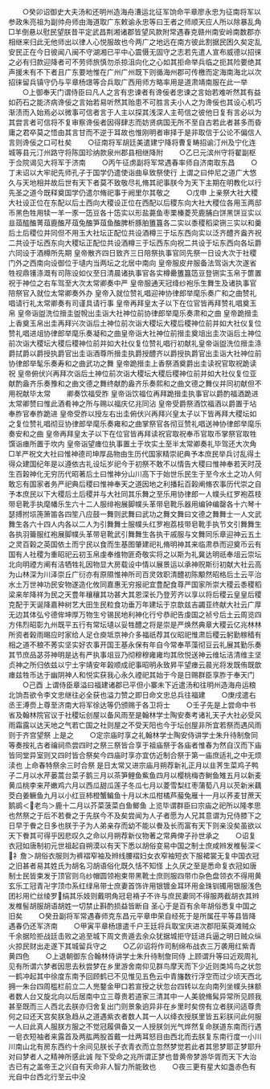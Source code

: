 <!-- { "loadSidebar": true } -->
　　○癸卯诏御史大夫汤和还明州造海舟漕运北征军饷命平章廖永忠为征南将军以参政朱亮祖为副帅舟师由海道取广东敕谕永忠等曰王者之师顺天应人所以除暴乱角□羊倒悬以慰民望朕昔平定武昌荆湘诸郡皆望风款附常遇春克赣州南安岭南数郡亦相继来归此无他师出以律人心悦服故也今两广之地远在南方彼此割据民困久矣定乱安民正在今日彼闻八闽不守湖湘已平中心震慑无固守之志若先遣人宣布威德以招徕之必有归款迎降者可不劳师旅慎勿杀掠沮向化之心如其拒命举兵临之扼其险要绝其声援未有不下者且广东要地惟在广州广州既下则循海州郡可传檄而定海南海北以次招徕留兵镇守仍与平章杨璟等合兵取广西用师方略率用是道肃靖南服在此一举
　　○上御奉天门谓侍臣曰凡人之言有忠谏者有谗佞者忠谏之言始若难听然其有益如药石之能济病谗佞之言始若易听然其贻患不可胜言夫小人之为谗佞也其设心机巧渐渍而入始焉必以微事可信者言于人主以探其浅深人主苟信之彼他日复有言必以为其尝言者可信将不复审察谗佞者因得肆志而妨贤病国无所不至自古若此者甚多而昏庸之君卒莫之悟由其言甘而不逆于耳故也惟刚明者审择于是非取信于公论不偏信人言则谗佞之口可杜矣
　　○征南将军胡廷美遣建宁降将曹复畴招谕汀州及宁化连城等县元汀州路守将陈国珍纳款泉州郡县相继降附
　　○乙巳元滨州守将翟副枢于佥院谒见大将军于济南
　　○丙午征虏副将军常遇春率师自济南取东昌
　　○丁未诏以大牢祀先师孔子于国学仍遣使诣曲阜致祭使行  上谓之曰仲尼之道广大悠久与天地相并故后世有天下者莫不致敬尽礼脩其祀事朕今为天下主期在明教化以行先圣之道今既释奠国学仍遣尔脩祀事于阙里尔其敬之
　　○戊申  上亲祭大社大稷大社设正位在东配以后土西向大稷设正位在西配以后稷东向大社大稷位各用玉两邸币黑色牲用犊一羊一豕一笾豆各十笾实以形盐薧鱼枣栗榛菱芡鹿脯白饼黑饼豆实以韭葅醓醢菁葅鹿醢芹葅兔醢笋葅鱼醢脾析豚胉簠簋各二实以黍稷稻梁铏三实以和羹后土后稷位并同但不用玉大社坛正配位共设酒樽三于坛东西向实以泛齐醴齐盎齐祝二共设于坛西东向大稷坛正配位共设酒樽三于坛西东向祝二共设于坛东西向各坛爵六同设于酒樽所先期  皇帝散齐四日致齐三日陪祭执事官同先祭一日设大次于社稷门外之西南向设御位于壝内当两坛之北居中南向  皇帝服皮弁服备法驾诣大次遂省牲视鼎镬涤溉有司陈设如仪至日清晨诸执事官各实樽罍簠簋笾豆登铏实玉帛于篚置祝于神位之右车驾至大次太常卿奏中严  皇帝服通天冠绛纱袍乐生舞生及诸执事官陪祭官入就位太常卿奏外办  皇帝入就位赞礼唱迎神协律郎举麾乐奏广和之曲赞礼唱请行礼太常卿奏有司谨具请行事  皇帝再拜皇太子以下在位官皆再拜赞礼唱奠玉帛  皇帝诣盥洗位搢圭盥帨出圭诣大社神位前协律郎举麾乐奏肃和之曲  皇帝跪搢圭上香奠玉帛出圭再拜兴次诣后土神位前次诣大稷坛大稷后稷神位前并如大社仪复位赞礼唱进俎协律郎举麾乐奏凝和之曲皇帝诣大社神位前搢圭奠俎出圭次诣后土神位前次诣大稷坛大稷后稷神位前并如大社仪复位赞礼唱行初献礼皇帝诣盥洗位搢圭涤爵拭爵以爵授执爵官出圭诣酒尊所搢圭执爵授醴齐以爵授执爵官出圭诣大社神位前协律郎举髦乐奏寿和之曲武功之舞  皇帝跪搢圭上香祭酒奠爵出圭读祝官取祝跪读祝  皇帝俯伏兴再拜次诣后土神位前次诣大稷坛大稷后稷神位前并如大社仪复位亚献酌盎齐乐奏豫和之曲文德之舞终献酌盎齐乐奏熙和之曲文德之舞仪并同初献但不用祝献毕太常
　　卿奏饮福受胙  皇帝诣饮福位再拜跪搢圭执事官以爵酌福酒跪进太常卿赞曰惟此酒肴神之所与赐以福庆亿兆同沾  皇帝受爵祭酒饮福酒以爵置于坫奉胙官奉胙跪进  皇帝受胙以授左右出圭俯伏兴再拜兴皇太子以下皆再拜大稷坛如之复位赞礼唱彻豆协律郎举麾乐奏雍和之曲掌祭官各彻豆赞礼唱送神协律郎举麾乐奏安和之曲  皇帝再拜皇太子以下在位官皆再拜读祝官取祝奉币官取币掌祭官取牲馔诣瘗所置于坎内  皇帝诣望瘗位执事置土于坎实土至半太常卿奏礼毕驾还大次角□羊严祝文大社曰惟神德司坤厚品物由生历代国家精崇祀典予本庶民举兵讨乱得土得众建国纪年是以遵依古礼设坛岁祀今于初祭不敢不以情告大稷曰惟神奉若天时茂生百榖神化无穷历代昭著后土曰惟神分山川高下于始世乐民生于至今水土之功人何敢忘有国家者务严祀典后稷曰惟神奉天之道因地之利播耘百榖阐脩农事历代崇之自予本庶民以下大稷后土后稷并与大社同其乐舞之至乐用协律郎一人幞头红罗袍荔枝带皂靴手执麾幡乐生六十二人服绯袍展脚幞头革带皂靴乐器用编钟编罄各十六琴十瑟搏拊埙箎箫笛各四笙八应鼓一舞则武舞曰武功之舞文舞曰文德之舞舞士一人文武舞生各六十四人内各以二人为引舞舞士服幞头红罗袍荔枝带皂靴手执节文引舞舞生各执羽籥服红袍展脚幞头革带皂靴武引舞舞生各执干戚服与文舞同乐章迎神云五土之灵百榖之英国依土而宁民以食而生基图肇建祀礼脩明神其来临肃恭而迎奠币云有国有人社稷为重昭祀云初玉帛虔奉维物匪奇敬实将之以斯为礼冀达明祇奉俎云崇坛北向明禋方阐有洁牺牲礼因物显大房载设中情以展景运以承神贶斯衍初献大社云高为山林深为川泽崇丘广衍亦有原隰惟神所司百灵效职清醴初陈颙然昭格后土云平治水土万世神功民安物遂造化攸同嘉惠无穷报祀宜豊配食尊严国家所崇大稷云黍稷稻梁来牟降祥为民之天豊年穰穰其功甚大其恩深长乃登芳齐以享以将后稷云皇皇后稷克配于天诞降嘉种树艺大田生民粒食功垂万年建坛于京歆兹吉蠲亚终献大社云广厚无边其体弘兮德侔坤厚万物生兮锡民地利神化行兮恭祀告虔国之祯兮后土云周览四方伟烈昭彰九州既平五行有常坛壝以妥牲醴之将是崇是严焕然典章大稷云亿兆林林所资者榖雨晹应时家给人足仓庾坻京神介多福祇荐其仪昭祀惟肃后稷云躬勤稼穑有相之道不稂不莠实坚实好农事开国王基永保有年自今常奉苹藻彻豆云礼展其勤乐奏其节庶品苾芬神明是达有严执事俎豆乃彻穆穆雍雍均其欣悦送神云维坛洁清维主坚贞神之所归依兹以宁土宇靖安年榖顺成祀事昭明永致昇平望瘗云晨光将发既侑既歆瘗兹牲币达于幽阴神人和悦实获我心永久禋祀其始于今是日赐群臣享胙于奉天门
　　○己酉  上谓侍臣章溢曰福建诸郡已平但小寨未下近遣汤和往明州造海舟运粮北饷吾欲令李文忠继往必全获也溢力赞之即日命文忠总兵往福建
　　○庚戌遣右丞王溥赍上尊至济南大将军徐达等仍颁赐于各卫将士
　　○壬子先是上尝命中书省及翰林院官议于社稷坛创屋以备风雨至是翰林学士陶安奏考诸礼天子大社必受风雨霜露以达天地之气若亡国之社则屋之不受天阳也今于坛创屋非所宜若祭而遇风雨则于齐宫望祭  上是之
　　○定宗庙时享之礼翰林学士陶安侍讲学士朱升待制詹同等奏按礼古者禴祠烝尝四时之祭三祭皆合享于祖庙祭于各庙者惟春为然自汉而下庙皆同堂异室则又四时皆合祭矣今四庙时享亦宜仿近制合祭于第一庙庶适礼之中无烦渎也  上命春特祭余三时合祭  是日太常又进宗庙月朔荐新礼正月以韭荠生菜鸡子鸭子二月以水芹蒌蒿台菜子鹅三月以茶笋鲤鱼鮆鱼四月以樱桃梅杏鲥鱼雉五月以新麦黄瓜桃李来芹嫩鸡六月以西瓜甜瓜莲子冬瓜七月以菱雪梨红枣蒲萄八月以芡新米藕茭白姜鳜鱼九月以小红豆柿橙蟹鳊鱼十月以木瓜柑橘芦菔兔雁十一月以荞麦甘蔗天鹅鹚＜老鸟＞鹿十二月以芥菜菠菜白鱼鲫鱼  上览毕谓群臣曰宗庙之祀所以隆孝思也然祭之于后不若餋之于先朕今不及矣尝闻为人子者愿为人兄其意谓为兄侍膝下之日早于餋之日多也朕于子为人弟亲存而幼不能以餋及长而富有天下则亲没矣虽欲以天下餋其可得乎因悲叹久之命以月朔荐新仪物著之常典俾子孙世承之
　　○诏复衣冠如唐制初元世祖起自朔漠以有天下悉以胡俗变易中国之制士庶咸辫发椎髻深＜礻詹＞胡俗衣服则为裤褶窄袖及辫线腰褶妇女衣窄袖短衣下服裙裳无复中国衣冠之旧甚者易其姓氏为胡名习胡语俗化既久恬不知怪  上久厌之至是悉命复衣冠如唐制士民皆束发于顶官则乌纱帽圆领袍束带黑靴士庶则服四带巾杂色盘领衣不得用黄玄乐工冠青卍字顶巾系红绿帛带士庶妻首饰许用银镀金耳环用金珠钏镯用银服浅色团衫用纻丝绫罗绢其乐妓则戴明角冠皂褙子不许与庶民妻同不得服两截胡衣其辫发椎髻胡服胡语胡姓一切禁止斟酌损益皆断自  圣心于是百有余年胡俗悉复中国之旧矣
　　○癸丑副将军常遇春师克东昌元平章申荣自经死于是所属茌平等县皆降遇春仍还军济南
　　○甲寅平章杨璟遣千户王廷将兵取宝庆进次郡阳茱萸滩贼众千余据险拒战廷击败之追至城下周文贵遁去余众犹据城拒守廷进兵逼之明日贼众纵火掠民财出走遂下其城留兵守之
　　○乙卯诏将作司制绵布战衣三万袭用红紫青黄四色
　　○上退朝御东合翰林侍讲学士朱升待制詹同侍  上顾谓升等曰近观周礼见有所谓六梦者因思去秋尝梦在乡里游舍南仰见群鸟摩天而下少近则类鸠鸟之状忽一鹤冲起其中徐度东南予回顾鹤已不见惟见五色云中青旛数行浮空而过少顷天西北拥一朱台四周槛栏前立二人兠鍪金甲口若宣授之状忽台四转以左向南列坐幞头抹额者数人台又旋北向以后居南中立三尊贵若道家三清其中一人美貌脩髯异常所见顾我甚至既而三人西北去朕亦归舍复出门则景象逈异非在乡里时矣傍有立者朕问适尊贵何之曰还天宫矣朕急趋从之道遇紫衣者数人其一人以绛衣授朕里皆五彩朕问此何服一人曰此真人服朕方服之不觉冠履俱备又一人授朕剑光气烨然复命朕道东南而行遇一皂衣短袖者来露首及两肱两股首戴一灶两耳怒目由西北而去朕复东南行度一小川川南山北有房东西约十余间见朕长子衣青衣而立忽然梦觉若此者其思梦耶正梦耶升对曰梦者人之精神所感此诚  陛下受命之兆所谓正梦也昔黄帝梦游华胥而天下大治古已有之盖帝王之兴自有天命非人智力所能致也
　　○夜三更有星大如盏赤色有光自中台西北行至云中没
